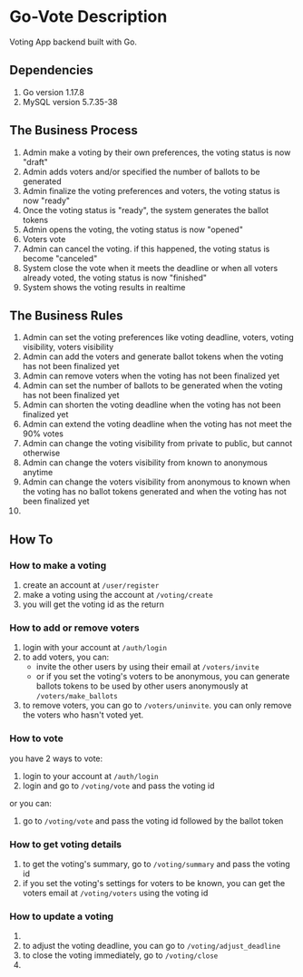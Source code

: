 # Go-Vote Description
Voting App backend built with Go.

## Dependencies
1. Go version 1.17.8
2. MySQL version 5.7.35-38

## The Business Process
1. Admin make a voting by their own preferences, the voting status is now "draft"
2. Admin adds voters and/or specified the number of ballots to be generated
3. Admin finalize the voting preferences and voters, the voting status is now "ready"
4. Once the voting status is "ready", the system generates the ballot tokens
5. Admin opens the voting, the voting status is now "opened"
6. Voters vote
7. Admin can cancel the voting. if this happened, the voting status is become "canceled"
8. System close the vote when it meets the deadline or when all voters already voted, the voting status is now "finished"
9. System shows the voting results in realtime

## The Business Rules
1. Admin can set the voting preferences like voting deadline, voters, voting visibility, voters visibility
2. Admin can add the voters and generate ballot tokens when the voting has not been finalized yet
3. Admin can remove voters when the voting has not been finalized yet
4. Admin can set the number of ballots to be generated when the voting has not been finalized yet
5. Admin can shorten the voting deadline when the voting has not been finalized yet
6. Admin can extend the voting deadline when the voting has not meet the 90% votes
7. Admin can change the voting visibility from private to public, but cannot otherwise
8. Admin can change the voters visibility from known to anonymous anytime
9. Admin can change the voters visibility from anonymous to known when the voting has no ballot tokens generated and when the voting has not been finalized yet
10. 

## How To
### How to make a voting
1. create an account at `/user/register`
2. make a voting using the account at `/voting/create`
3. you will get the voting id as the return

### How to add or remove voters
1. login with your account at `/auth/login`
2. to add voters, you can:
    - invite the other users by using their email at `/voters/invite`
    - or if you set the voting's voters to be anonymous, you can generate ballots tokens to be used by other users anonymously at `/voters/make_ballots`
3. to remove voters, you can go to `/voters/uninvite`. you can only remove the voters who hasn't voted yet.

### How to vote
you have 2 ways to vote:
1. login to your account at `/auth/login`
2. login and go to `/voting/vote` and pass the voting id

or you can:
1. go to `/voting/vote` and pass the voting id followed by the ballot token

### How to get voting details
1. to get the voting's summary, go to `/voting/summary` and pass the voting id
2. if you set the voting's settings for voters to be known, you can get the voters email at `/voting/voters` using the voting id

### How to update a voting
1. 
2. to adjust the voting deadline, you can go to `/voting/adjust_deadline`
3. to close the voting immediately, go to `/voting/close`
4. 
